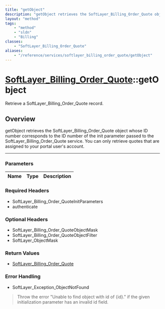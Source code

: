 ```yaml
---
title: "getObject"
description: "getObject retrieves the SoftLayer_Billing_Order_Quote object whose ID number corresponds to the ID number of the init pa... "
layout: "method"
tags:
    - "method"
    - "sldn"
    - "Billing"
classes:
    - "SoftLayer_Billing_Order_Quote"
aliases:
    - "/reference/services/softlayer_billing_order_quote/getObject"
---
```

# [SoftLayer_Billing_Order_Quote](/reference/services/SoftLayer_Billing_Order_Quote)::getObject


Retrieve a SoftLayer_Billing_Order_Quote record.


## Overview 
getObject retrieves the SoftLayer_Billing_Order_Quote object whose ID number corresponds to the ID number of the init parameter passed to the SoftLayer_Billing_Order_Quote service. You can only retrieve quotes that are assigned to your portal user's account. 

-----

### Parameters 
|Name | Type | Description |
| --- | --- | --- |


### Required Headers
* SoftLayer_Billing_Order_QuoteInitParameters
* authenticate


### Optional Headers
* SoftLayer_Billing_Order_QuoteObjectMask
* SoftLayer_Billing_Order_QuoteObjectFilter
* SoftLayer_ObjectMask

### Return Values
* <a href='/reference/datatypes/SoftLayer_Billing_Order_Quote'>SoftLayer_Billing_Order_Quote </a>



### Error Handling

* SoftLayer_Exception_ObjectNotFound 

> Throw the error "Unable to find object with id of {id}." if the given initialization parameter has an invalid id field. 



